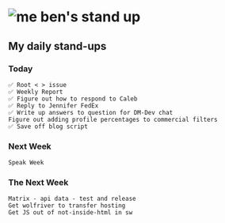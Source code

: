 # ![me](https://avatars2.githubusercontent.com/u/5232044?s=50&v=4) ben's stand up

## My daily stand-ups

### Today 
    
    ✅ Root < > issue
    ✅ Weekly Report
    ✅ Figure out how to respond to Caleb
    ✅ Reply to Jennifer FedEx
    ✅ Write up answers to question for DM-Dev chat
    Figure out adding profile percentages to commercial filters
    ✅ Save off blog script
    
### Next Week

    Speak Week
    
### The Next Week

    Matrix - api data - test and release
    Get wolfriver to transfer hosting
    Get JS out of not-inside-html in sw

